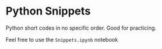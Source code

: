 # Python Snippets
Python short codes in no specific order. Good for practicing.

Feel free to use the `Snippets.ipynb` notebook
